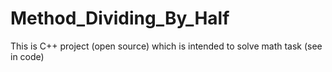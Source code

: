 # Method_Dividing_By_Half

This is C++ project (open source) which is intended to solve math task (see in code)
